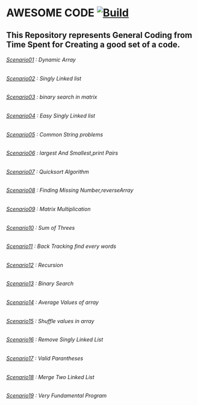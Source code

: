 #  AWESOME CODE [![Build](https://github.com/DONAR-0/ALGORITHMS/actions/workflows/build.yml/badge.svg?branch=main)](https://github.com/DONAR-0/ALGORITHMS/actions/workflows/build.yml)
## This Repository represents General Coding from Time Spent for Creating a good set of a code.
###### [Scenario01](/awsome/src/main/java/com/aw/some/Scenario01.java) :  Dynamic Array
###### [Scenario02](/awsome/src/main/java/com/aw/some/Scenario02.java) :  Singly Linked list
###### [Scenario03](/awsome/src/main/java/com/aw/some/Scenario03.java) :  binary search in matrix
###### [Scenario04](/awsome/src/main/java/com/aw/some/Scenario04.java) :  Easy Singly Linked list
###### [Scenario05](/awsome/src/main/java/com/aw/some/Scenario05.java) :  Common String problems
###### [Scenario06](/awsome/src/main/java/com/aw/some/Scenario06.java) :  largest And Smallest,print Pairs
###### [Scenario07](/awsome/src/main/java/com/aw/some/Scenario07.java) :  Quicksort Algorithm
###### [Scenario08](/awsome/src/main/java/com/aw/some/Scenario08.java) :  Finding Missing Number,reverseArray
###### [Scenario09](/awsome/src/main/java/com/aw/some/Scenario09.java) :  Matrix Multiplication
###### [Scenario10](/awsome/src/main/java/com/aw/some/Scenario10.java) :  Sum of Threes
###### [Scenario11](/awsome/src/main/java/com/aw/some/Scenario11.java) :  Back Tracking find every words
###### [Scenario12](/awsome/src/main/java/com/aw/some/Scenario12.java) :  Recursion
###### [Scenario13](/awsome/src/main/java/com/aw/some/Scenario13.java) :  Binary Search
###### [Scenario14](/awsome/src/main/java/com/aw/some/Scenario14.java) :  Average Values of array
###### [Scenario15](/awsome/src/main/java/com/aw/some/Scenario15.java) :  Shuffle values in array
###### [Scenario16](/awsome/src/main/java/com/aw/some/Scenario16.java) :  Remove Singly Linked List 
###### [Scenario17](/awsome/src/main/java/com/aw/some/Scenario17.java) :  Valid Parantheses
###### [Scenario18](/awsome/src/main/java/com/aw/some/Scenario18.java) :  Merge Two Linked List
###### [Scenario19](/awsome/src/main/java/com/aw/some/Scenario19.java) :  Very Fundamental Program

